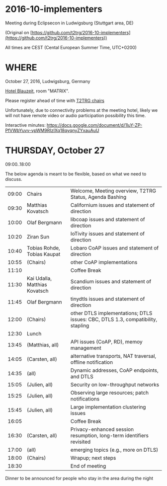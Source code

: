# 2016-10-implementers

Meeting during Eclipsecon in Ludwigsburg (Stuttgart area, DE)

(Original on [https://github.com/t2trg/2016-10-implementers](https://github.com/t2trg/2016-10-implementers))

All times are CEST (Cental European Summer Time, UTC+0200)

# WHERE

October 27, 2016, Ludwigsburg, Germany

[Hotel Blauzeit](https://www.google.de/maps/dir/Ludwigsburg/Hotel+Blauzeit,+Friedrichstraße+43,+71638+Ludwigsburg/@48.890811,9.1874924,17z/data=!3m1!4b1!4m14!4m13!1m5!1m1!1s0x4799d1bb8490e447:0x7bfe3b1d6324316b!2m2!1d9.1856488!2d48.8924028!1m5!1m1!1s0x4799d1c7805d02db:0x60736a8b6f30f369!2m2!1d9.1937!2d48.88948!3e2), room "MATRIX".

Please register ahead of time with [T2TRG chairs](mailto:t2trg-chairs@ietf.org)

Unfortunately, due to connectivity problems at the meeting hotel, likely we will not have remote video or audio participation possibility this time.

Interactive minutes: https://docs.google.com/document/d/1luY-ZP-PfVWbYuvv-vpWM9RIzIXq18qyqnyZYxauAuU

# THURSDAY, October 27

09:00..18:00

The below agenda is meant to be flexible, based on what we need to discuss.

|       |                               |                                                                                 |
|-------|-------------------------------|---------------------------------------------------------------------------------|
| 09:00 | Chairs                        | Welcome, Meeting overview, T2TRG Status, Agenda Bashing                         |
| 09:30 | Matthias Kovatsch             | Californium issues and statement of direction                                   |
| 10:00 | Olaf Bergmann                 | libcoap issues and statement of direction                                       |
| 10:20 | Ziran Sun                     | IoTivity issues and statement of direction                                      |
| 10:40 | Tobias Rohde, Tobias Kaupat   | Lobaro CoAP issues and statement of direction                                   |
| 10:55 | (Chairs)                      | other CoAP implementations                                                      |
| 11:10 |                               | Coffee Break                                                                    |
| 11:30 | Kai Udalla, Matthias Kovatsch | Scandium issues and statement of direction                                      |
| 11:45 | Olaf Bergmann                 | tinydtls issues and statement of direction                                      |
| 12:00 | (Chairs)                      | other DTLS implementations; DTLS issues: CBC, DTLS 1.3, compatibility, stapling |
| 12:30 | Lunch                         |                                                                                 |
| 13:45 | (Matthias, all)               | API issues (CoAP, RD), memoy management                                         |
| 14:05 | (Carsten, all)                | alternative transports, NAT traversal, offline notification                     |
| 14:35 | (all)                         | Dynamic addresses, CoAP endpoints, and DTLS                                     |
| 15:05 | (Julien, all)                 | Security on low-throughput networks                                             |
| 15:25 | (Julien, all)                 | Observing large resources; patch notifications                                  |
| 15:45 | (Julien, all)                 | Large implementation clustering issues                                          |
| 16:05 |                               | Coffee Break                                                                    |
| 16:30 | (Carsten, all)                | Privacy-enhanced session resumption, long-term identifiers revisited            |
| 17:00 | (all)                         | emerging topics (e.g., more on DTLS)                                            |
| 18:00 | (Chairs)                      | Wrapup; next steps                                                              |
| 18:30 |                               | End of meeting                                                                  |

Dinner to be announced for people who stay in the area during the night
